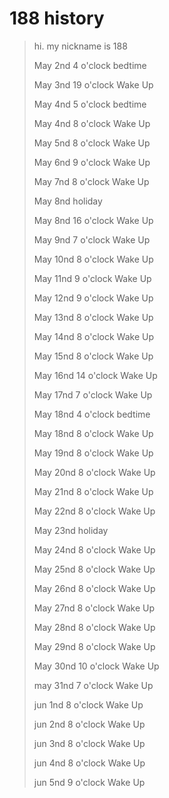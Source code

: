 # 188 history

> hi. my nickname is 188 
> 
> May 2nd 4 o'clock bedtime
> 
> May 3nd 19 o'clock Wake Up
> 
> May 4nd 5 o'clock bedtime
> 
> May 4nd 8 o'clock Wake Up
> 
> May 5nd 8 o'clock Wake Up
>
> May 6nd 9 o'clock Wake Up
>
> May 7nd 8 o'clock Wake Up
>
> May 8nd holiday
>
> May 8nd 16 o'clock Wake Up
>
> May 9nd 7 o'clock Wake Up
>
> May 10nd 8 o'clock Wake Up
>
> May 11nd 9 o'clock Wake Up
>
> May 12nd 9 o'clock Wake Up
>
> May 13nd 8 o'clock Wake Up
>
> May 14nd 8 o'clock Wake Up
>
> May 15nd 8 o'clock Wake Up
>
> May 16nd 14 o'clock Wake Up
>
> May 17nd 7 o'clock Wake Up
> 
> May 18nd 4 o'clock bedtime
>
> May 18nd 8 o'clock Wake Up
>
> May 19nd 8 o'clock Wake Up
>
> May 20nd 8 o'clock Wake Up
>
> May 21nd 8 o'clock Wake Up
> >
> May 22nd 8 o'clock Wake Up
> 
> May 23nd holiday
> 
> May 24nd 8 o'clock Wake Up
> 
> May 25nd 8 o'clock Wake Up
> 
> May 26nd 8 o'clock Wake Up
> 
> May 27nd 8 o'clock Wake Up
> 
> May 28nd 8 o'clock Wake Up
> 
> May 29nd 8 o'clock Wake Up
> 
> May 30nd 10 o'clock Wake Up
> 
> may 31nd 7 o'clock Wake Up
> 
> jun 1nd 8 o'clock Wake Up
> 
> jun 2nd 8 o'clock Wake Up
> 
> jun 3nd 8 o'clock Wake Up
> 
> jun 4nd 8 o'clock Wake Up
> 
> jun 5nd 9 o'clock Wake Up
